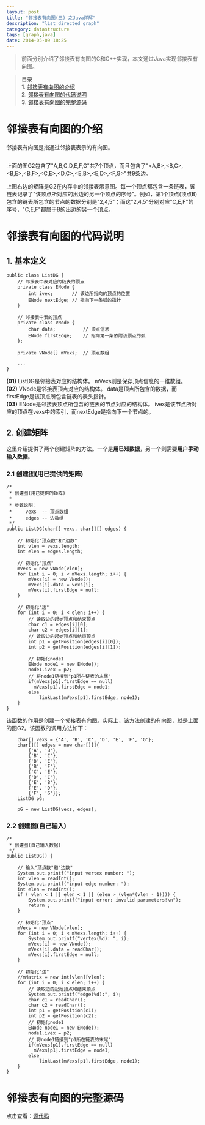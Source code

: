 ```yaml
---
layout: post
title: "邻接表有向图(三) 之Java详解"
description: "list directed graph"
category: datastructure
tags: [graph,java]
date: 2014-05-09 18:25
---
```


> 前面分别介绍了邻接表有向图的C和C++实现，本文通过Java实现邻接表有向图。

> **目录**  
> **1**. [邻接表有向图的介绍](#anchor1)  
> **2**. [邻接表有向图的代码说明](#anchor2)  
> **3**. [邻接表有向图的完整源码](#anchor3)  



<a name="anchor1"></a>
# 邻接表有向图的介绍

邻接表有向图是指通过邻接表表示的有向图。


<a href="https://github.com/wangkuiwu/datastructs_and_algorithm/blob/master/pictures/graph/basic/08.jpg?raw=true"><img src="https://github.com/wangkuiwu/datastructs_and_algorithm/blob/master/pictures/graph/basic/08.jpg?raw=true" alt="" /></a>

上面的图G2包含了"A,B,C,D,E,F,G"共7个顶点，而且包含了"<A,B>,<B,C>,<B,E>,<B,F>,<C,E>,<D,C>,<E,B>,<E,D>,<F,G>"共9条边。

上图右边的矩阵是G2在内存中的邻接表示意图。每一个顶点都包含一条链表，该链表记录了"该顶点所对应的出边的另一个顶点的序号"。例如，第1个顶点(顶点B)包含的链表所包含的节点的数据分别是"2,4,5"；而这"2,4,5"分别对应"C,E,F"的序号，"C,E,F"都属于B的出边的另一个顶点。


<a name="anchor2"></a>
# 邻接表有向图的代码说明

## 1. 基本定义


    public class ListDG {
        // 邻接表中表对应的链表的顶点
        private class ENode {
            int ivex;       // 该边所指向的顶点的位置
            ENode nextEdge; // 指向下一条弧的指针
        }

        // 邻接表中表的顶点
        private class VNode {
            char data;          // 顶点信息
            ENode firstEdge;    // 指向第一条依附该顶点的弧
        };

        private VNode[] mVexs;  // 顶点数组

        ...
    }


**(01)** ListDG是邻接表对应的结构体。 mVexs则是保存顶点信息的一维数组。  
**(02)** VNode是邻接表顶点对应的结构体。 data是顶点所包含的数据，而firstEdge是该顶点所包含链表的表头指针。  
**(03)** ENode是邻接表顶点所包含的链表的节点对应的结构体。 ivex是该节点所对应的顶点在vexs中的索引，而nextEdge是指向下一个节点的。


## 2. 创建矩阵

这里介绍提供了两个创建矩阵的方法。一个是**用已知数据**，另一个则需要**用户手动输入数据**。

### 2.1 创建图(用已提供的矩阵)

    /*
     * 创建图(用已提供的矩阵)
     *
     * 参数说明：
     *     vexs  -- 顶点数组
     *     edges -- 边数组
     */
    public ListDG(char[] vexs, char[][] edges) {
        
        // 初始化"顶点数"和"边数"
        int vlen = vexs.length;
        int elen = edges.length;

        // 初始化"顶点"
        mVexs = new VNode[vlen];
        for (int i = 0; i < mVexs.length; i++) {
            mVexs[i] = new VNode();
            mVexs[i].data = vexs[i];
            mVexs[i].firstEdge = null;
        }

        // 初始化"边"
        for (int i = 0; i < elen; i++) {
            // 读取边的起始顶点和结束顶点
            char c1 = edges[i][0];
            char c2 = edges[i][1];
            // 读取边的起始顶点和结束顶点
            int p1 = getPosition(edges[i][0]);
            int p2 = getPosition(edges[i][1]);

            // 初始化node1
            ENode node1 = new ENode();
            node1.ivex = p2;
            // 将node1链接到"p1所在链表的末尾"
            if(mVexs[p1].firstEdge == null)
              mVexs[p1].firstEdge = node1;
            else
                linkLast(mVexs[p1].firstEdge, node1);
        }
    }



该函数的作用是创建一个邻接表有向图。实际上，该方法创建的有向图，就是上面的图G2。该函数的调用方法如下：


        char[] vexs = {'A', 'B', 'C', 'D', 'E', 'F', 'G'};
        char[][] edges = new char[][]{
            {'A', 'B'}, 
            {'B', 'C'}, 
            {'B', 'E'}, 
            {'B', 'F'}, 
            {'C', 'E'}, 
            {'D', 'C'}, 
            {'E', 'B'}, 
            {'E', 'D'}, 
            {'F', 'G'}}; 
        ListDG pG;

        pG = new ListDG(vexs, edges);



### 2.2 创建图(自己输入)


    /* 
     * 创建图(自己输入数据)
     */
    public ListDG() {

        // 输入"顶点数"和"边数"
        System.out.printf("input vertex number: ");
        int vlen = readInt();
        System.out.printf("input edge number: ");
        int elen = readInt();
        if ( vlen < 1 || elen < 1 || (elen > (vlen*(vlen - 1)))) {
            System.out.printf("input error: invalid parameters!\n");
            return ;
        }
        
        // 初始化"顶点"
        mVexs = new VNode[vlen];
        for (int i = 0; i < mVexs.length; i++) {
            System.out.printf("vertex(%d): ", i);
            mVexs[i] = new VNode();
            mVexs[i].data = readChar();
            mVexs[i].firstEdge = null;
        }

        // 初始化"边"
        //mMatrix = new int[vlen][vlen];
        for (int i = 0; i < elen; i++) {
            // 读取边的起始顶点和结束顶点
            System.out.printf("edge(%d):", i);
            char c1 = readChar();
            char c2 = readChar();
            int p1 = getPosition(c1);
            int p2 = getPosition(c2);
            // 初始化node1
            ENode node1 = new ENode();
            node1.ivex = p2;
            // 将node1链接到"p1所在链表的末尾"
            if(mVexs[p1].firstEdge == null)
              mVexs[p1].firstEdge = node1;
            else
                linkLast(mVexs[p1].firstEdge, node1);
        }
    }


<a name="anchor3"></a>
# 邻接表有向图的完整源码

点击查看：[源代码][link_source_code]


[link_source_code]: https://github.com/wangkuiwu/datastructs_and_algorithm/blob/master/source/graph/basic/dg/java/ListDG.java
